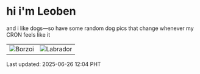 # hi i'm Leoben

and i like dogs—so have some random dog pics that change whenever my CRON feels like it

|  |  |
|--------|----------|
| ![Borzoi](https://random-dog-vercel.vercel.app/api/random-borzoi?v=1750910660) | ![Labrador](https://random-dog-vercel.vercel.app/api/random-labrador?v=1750910660) |

Last updated: 2025-06-26 12:04 PHT
